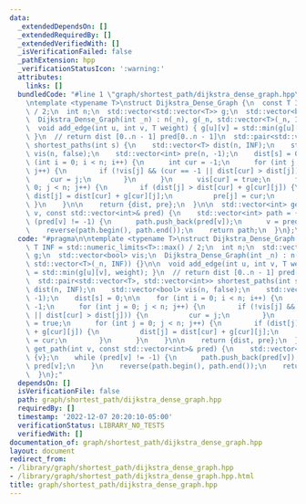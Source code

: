 ```yaml
---
data:
  _extendedDependsOn: []
  _extendedRequiredBy: []
  _extendedVerifiedWith: []
  _isVerificationFailed: false
  _pathExtension: hpp
  _verificationStatusIcon: ':warning:'
  attributes:
    links: []
  bundledCode: "#line 1 \"graph/shortest_path/dijkstra_dense_graph.hpp\"\n#pragma\n\
    \ntemplate <typename T>\nstruct Dijkstra_Dense_Graph {\n  const T INF = std::numeric_limits<T>::max()\
    \ / 2;\n  int n;\n  std::vector<std::vector<T>> g;\n  std::vector<bool> vis;\n\
    \  Dijkstra_Dense_Graph(int _n) : n(_n), g(_n, std::vector<T>(_n, INF)) {}\n\n\
    \  void add_edge(int u, int v, T weight) { g[u][v] = std::min(g[u][v], weight);\
    \ }\n  // return dist [0..n - 1] pred[0..n - 1]\n  std::pair<std::vector<T>, std::vector<int>>\
    \ shortest_paths(int s) {\n    std::vector<T> dist(n, INF);\n    std::vector<bool>\
    \ vis(n, false);\n    std::vector<int> pre(n, -1);\n    dist[s] = 0;\n\n    for\
    \ (int i = 0; i < n; i++) {\n      int cur = -1;\n      for (int j = 0; j < n;\
    \ j++) {\n        if (!vis[j] && (cur == -1 || dist[cur] > dist[j])) {\n     \
    \     cur = j;\n        }\n      }\n      vis[cur] = true;\n      for (int j =\
    \ 0; j < n; j++) {\n        if (dist[j] > dist[cur] + g[cur][j]) {\n         \
    \ dist[j] = dist[cur] + g[cur][j];\n          pre[j] = cur;\n        }\n     \
    \ }\n    }\n\n    return {dist, pre};\n  }\n\n  std::vector<int> get_path(int\
    \ v, const std::vector<int>& pred) {\n    std::vector<int> path = {v};\n    while\
    \ (pred[v] != -1) {\n      path.push_back(pred[v]);\n      v = pred[v];\n    }\n\
    \    reverse(path.begin(), path.end());\n    return path;\n  }\n};\n"
  code: "#pragma\n\ntemplate <typename T>\nstruct Dijkstra_Dense_Graph {\n  const\
    \ T INF = std::numeric_limits<T>::max() / 2;\n  int n;\n  std::vector<std::vector<T>>\
    \ g;\n  std::vector<bool> vis;\n  Dijkstra_Dense_Graph(int _n) : n(_n), g(_n,\
    \ std::vector<T>(_n, INF)) {}\n\n  void add_edge(int u, int v, T weight) { g[u][v]\
    \ = std::min(g[u][v], weight); }\n  // return dist [0..n - 1] pred[0..n - 1]\n\
    \  std::pair<std::vector<T>, std::vector<int>> shortest_paths(int s) {\n    std::vector<T>\
    \ dist(n, INF);\n    std::vector<bool> vis(n, false);\n    std::vector<int> pre(n,\
    \ -1);\n    dist[s] = 0;\n\n    for (int i = 0; i < n; i++) {\n      int cur =\
    \ -1;\n      for (int j = 0; j < n; j++) {\n        if (!vis[j] && (cur == -1\
    \ || dist[cur] > dist[j])) {\n          cur = j;\n        }\n      }\n      vis[cur]\
    \ = true;\n      for (int j = 0; j < n; j++) {\n        if (dist[j] > dist[cur]\
    \ + g[cur][j]) {\n          dist[j] = dist[cur] + g[cur][j];\n          pre[j]\
    \ = cur;\n        }\n      }\n    }\n\n    return {dist, pre};\n  }\n\n  std::vector<int>\
    \ get_path(int v, const std::vector<int>& pred) {\n    std::vector<int> path =\
    \ {v};\n    while (pred[v] != -1) {\n      path.push_back(pred[v]);\n      v =\
    \ pred[v];\n    }\n    reverse(path.begin(), path.end());\n    return path;\n\
    \  }\n};"
  dependsOn: []
  isVerificationFile: false
  path: graph/shortest_path/dijkstra_dense_graph.hpp
  requiredBy: []
  timestamp: '2022-12-07 20:20:10-05:00'
  verificationStatus: LIBRARY_NO_TESTS
  verifiedWith: []
documentation_of: graph/shortest_path/dijkstra_dense_graph.hpp
layout: document
redirect_from:
- /library/graph/shortest_path/dijkstra_dense_graph.hpp
- /library/graph/shortest_path/dijkstra_dense_graph.hpp.html
title: graph/shortest_path/dijkstra_dense_graph.hpp
---
```

